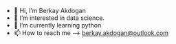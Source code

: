 - 👋 Hi, I’m Berkay Akdogan
- 👀 I’m interested in data science.  
- 🌱 I’m currently learning python
- 📫 How to reach me --> berkay.akdogan@outlook.com

<!---
berklt/berklt is a ✨ special ✨ repository because its `README.md` (this file) appears on your GitHub profile.
You can click the Preview link to take a look at your changes.
--->

